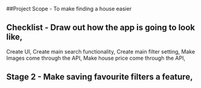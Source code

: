 ##Project Scope - To make finding a house easier

## Checklist - Draw out how the app is going to look like, 
Create UI, Create main search functionality, Create main filter setting, Make Images come through the API, Make house price come through the API,

## Stage 2 - Make saving favourite filters a feature, 
